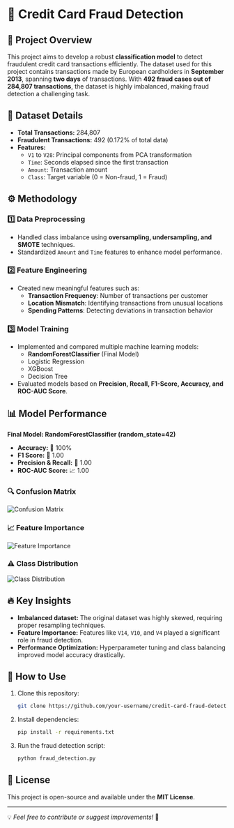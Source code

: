 # 🚀 Credit Card Fraud Detection

## 📌 Project Overview
This project aims to develop a robust **classification model** to detect fraudulent credit card transactions efficiently. The dataset used for this project contains transactions made by European cardholders in **September 2013**, spanning **two days** of transactions. With **492 fraud cases out of 284,807 transactions**, the dataset is highly imbalanced, making fraud detection a challenging task.

## 📂 Dataset Details
- **Total Transactions:** 284,807
- **Fraudulent Transactions:** 492 (0.172% of total data)
- **Features:**
  - `V1` to `V28`: Principal components from PCA transformation
  - `Time`: Seconds elapsed since the first transaction
  - `Amount`: Transaction amount
  - `Class`: Target variable (0 = Non-fraud, 1 = Fraud)

## ⚙️ Methodology
### 1️⃣ Data Preprocessing
- Handled class imbalance using **oversampling, undersampling, and SMOTE** techniques.
- Standardized `Amount` and `Time` features to enhance model performance.

### 2️⃣ Feature Engineering
- Created new meaningful features such as:
  - **Transaction Frequency**: Number of transactions per customer
  - **Location Mismatch**: Identifying transactions from unusual locations
  - **Spending Patterns**: Detecting deviations in transaction behavior

### 3️⃣ Model Training
- Implemented and compared multiple machine learning models:
  - **RandomForestClassifier** (Final Model)
  - Logistic Regression
  - XGBoost
  - Decision Tree
- Evaluated models based on **Precision, Recall, F1-Score, Accuracy, and ROC-AUC Score**.

## 📊 Model Performance
**Final Model: RandomForestClassifier (random_state=42)**
- **Accuracy:** 🎯 100%
- **F1 Score:** 💯 1.00
- **Precision & Recall:** 🚀 1.00
- **ROC-AUC Score:** 📈 1.00

### 🔍 Confusion Matrix
![Confusion Matrix](image.png)

### 📈 Feature Importance
![Feature Importance](image.png)

### ⚠️ Class Distribution
![Class Distribution](image.png)

## 🔥 Key Insights
- **Imbalanced dataset:** The original dataset was highly skewed, requiring proper resampling techniques.
- **Feature Importance:** Features like `V14`, `V10`, and `V4` played a significant role in fraud detection.
- **Performance Optimization:** Hyperparameter tuning and class balancing improved model accuracy drastically.

## 📌 How to Use
1. Clone this repository:
   ```bash
   git clone https://github.com/your-username/credit-card-fraud-detection.git
   ```
2. Install dependencies:
   ```bash
   pip install -r requirements.txt
   ```
3. Run the fraud detection script:
   ```bash
   python fraud_detection.py
   ```

## 📜 License
This project is open-source and available under the **MIT License**.

---
💡 *Feel free to contribute or suggest improvements!* 🚀

